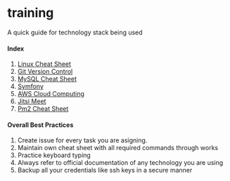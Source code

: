 # training
A quick guide for technology stack being used

#### Index

1. [Linux Cheat Sheet](https://github.com/meetrix/training/blob/master/Linux%20Cheat%20Sheet.md)
2. [Git Version Control](https://github.com/meetrix/training/blob/master/Git%20Version%20Control.md)
3. [MySQL Cheat Sheet](https://github.com/meetrix/training/blob/master/MySQL%20Cheat%20Sheet.md)
4. [Symfony](https://github.com/meetrix/training/blob/master/Symfony.md)
5. [AWS Cloud Computing](https://github.com/meetrix/training/blob/master/AWS%20Cloud%20Computing.md)
6. [Jitsi Meet](https://github.com/meetrix/training/blob/master/Jitsi%20Meet.md)
7. [Pm2 Cheat Sheet](https://github.com/meetrix/training/blob/master/Pm2%20Cheat%20Sheet.md)

#### Overall Best Practices

1. Create issue for every task you are asigning.
2. Maintain own cheat sheet with all required commands through works
3. Practice keyboard typing
4. Always refer to official documentation of any technology you are using
5. Backup all your credentials like ssh keys in a secure manner
